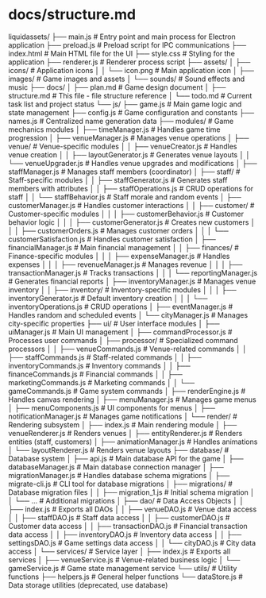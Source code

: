 # docs/structure.md

liquidassets/
├── main.js                # Entry point and main process for Electron application
├── preload.js             # Preload script for IPC communications
├── index.html             # Main HTML file for the UI
├── style.css              # Styling for the application
├── renderer.js            # Renderer process script
├── assets/
│   ├── icons/             # Application icons
│   │   └── icon.png       # Main application icon
│   ├── images/            # Game images and assets
│   └── sounds/            # Sound effects and music
├── docs/
│   ├── plan.md            # Game design document
│   ├── structure.md       # This file - file structure reference
│   └── todo.md            # Current task list and project status
└── js/
    ├── game.js            # Main game logic and state management
    ├── config.js          # Game configuration and constants
    ├── names.js           # Centralized name generation data
    ├── modules/           # Game mechanics modules
    │   ├── timeManager.js         # Handles game time progression
    │   ├── venueManager.js        # Manages venue operations
    │   ├── venue/                 # Venue-specific modules
    │   │   ├── venueCreator.js    # Handles venue creation
    │   │   ├── layoutGenerator.js # Generates venue layouts
    │   │   └── venueUpgrader.js   # Handles venue upgrades and modifications
    │   ├── staffManager.js        # Manages staff members (coordinator)
    │   ├── staff/                 # Staff-specific modules
    │   │   ├── staffGenerator.js  # Generates staff members with attributes
    │   │   ├── staffOperations.js # CRUD operations for staff
    │   │   └── staffBehavior.js   # Staff morale and random events
    │   ├── customerManager.js     # Handles customer interactions
    │   │   ├── customer/          # Customer-specific modules
    │   │   │   ├── customerBehavior.js   # Customer behavior logic
    │   │   │   ├── customerGenerator.js  # Creates new customers
    │   │   │   ├── customerOrders.js     # Manages customer orders
    │   │   │   └── customerSatisfaction.js # Handles customer satisfaction
    │   ├── financialManager.js    # Main financial management
    │   │   ├── finances/          # Finance-specific modules
    │   │   │   ├── expenseManager.js    # Handles expenses
    │   │   │   ├── revenueManager.js    # Manages revenue
    │   │   │   ├── transactionManager.js # Tracks transactions
    │   │   │   └── reportingManager.js  # Generates financial reports
    │   ├── inventoryManager.js    # Manages venue inventory
    │   │   ├── inventory/         # Inventory-specific modules
    │   │   │   ├── inventoryGenerator.js # Default inventory creation
    │   │   │   └── inventoryOperations.js # CRUD operations
    │   ├── eventManager.js        # Handles random and scheduled events
    │   └── cityManager.js         # Manages city-specific properties
    ├── ui/                # User interface modules
    │   ├── uiManager.js           # Main UI management
    │   ├── commandProcessor.js    # Processes user commands
    │   ├── processor/             # Specialized command processors
    │   │   ├── venueCommands.js   # Venue-related commands
    │   │   ├── staffCommands.js   # Staff-related commands
    │   │   ├── inventoryCommands.js # Inventory commands
    │   │   ├── financeCommands.js # Financial commands
    │   │   ├── marketingCommands.js # Marketing commands
    │   │   └── gameCommands.js    # Game system commands
    │   ├── renderEngine.js        # Handles canvas rendering
    │   ├── menuManager.js         # Manages game menus
    │   ├── menuComponents.js      # UI components for menus
    │   ├── notificationManager.js # Manages game notifications
    │   └── render/               # Rendering subsystem
    │       ├── index.js           # Main rendering module
    │       ├── venueRenderer.js   # Renders venues
    │       ├── entityRenderer.js  # Renders entities (staff, customers)
    │       ├── animationManager.js # Handles animations
    │       └── layoutRenderer.js  # Renders venue layouts
    ├── database/          # Database system
    │   ├── api.js                 # Main database API for the game
    │   ├── databaseManager.js     # Main database connection manager
    │   ├── migrationManager.js    # Handles database schema migrations
    │   ├── migrate-cli.js         # CLI tool for database migrations
    │   ├── migrations/            # Database migration files
    │   │   ├── migration_1.js     # Initial schema migration
    │   │   └── ...                # Additional migrations
    │   ├── dao/                   # Data Access Objects
    │   │   ├── index.js           # Exports all DAOs
    │   │   ├── venueDAO.js        # Venue data access
    │   │   ├── staffDAO.js        # Staff data access
    │   │   ├── customerDAO.js     # Customer data access
    │   │   ├── transactionDAO.js  # Financial transaction data access
    │   │   ├── inventoryDAO.js    # Inventory data access
    │   │   ├── settingsDAO.js     # Game settings data access
    │   │   └── cityDAO.js         # City data access
    │   └── services/             # Service layer
    │       ├── index.js           # Exports all services
    │       ├── venueService.js    # Venue-related business logic
    │       └── gameService.js     # Game state management service
    └── utils/             # Utility functions
        ├── helpers.js             # General helper functions
        └── dataStore.js           # Data storage utilities (deprecated, use database)